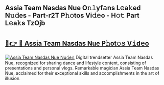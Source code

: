 ## Assia Team Nasdas Nue O𝚗𝚕yf𝚊ns L𝚎a𝚔ed N𝚞𝚍es - Part-r2T P𝚑𝚘tos Vi𝚍𝚎o - H𝚘𝚝 Part L𝚎a𝚔s TzOjb

# <h2><a href="http://kf2mbio.oniu.top/?m=Assia+Team+Nasdas+Nue">🔗👉 🔴 Assia Team Nasdas Nue P𝚑ot𝚘𝚜 V𝚒d𝚎o</a></h2>

[![Assia Team Nasdas Nue Nu𝚍e𝚜](https://i.imgur.com/0qMVB7G.gif)](http://kf2mbio.oniu.top/?m=Assia+Team+Nasdas+Nue)
Digital trendsetter Assia Team Nasdas Nue, recognized for sharing dance and lifestyle content, consisting of presentations and personal vlogs. Remarkable magician Assia Team Nasdas Nue, acclaimed for their exceptional skills and accomplishments in the art of illusion.  
